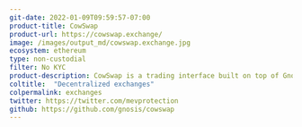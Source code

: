```yaml
---
git-date: 2022-01-09T09:59:57-07:00
product-title: CowSwap
product-url: https://cowswap.exchange/
image: /images/output_md/cowswap.exchange.jpg
ecosystem: ethereum
type: non-custodial
filter: No KYC
product-description: CowSwap is a trading interface built on top of Gnosis Protocol v2. It allows you to buy and sell tokens using gas-less orders that are settled peer-to-peer among its users or into any on-chain liquidity source while providing MEV protection.
coltitle:  "Decentralized exchanges"
colpermalink: exchanges
twitter: https://twitter.com/mevprotection
github: https://github.com/gnosis/cowswap
---
```

